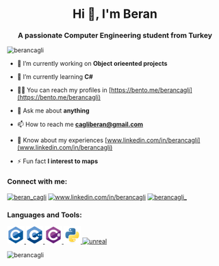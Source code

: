 <h1 align="center">Hi 👋, I'm Beran</h1>
<h3 align="center">A passionate Computer Engineering student from Turkey</h3>

<p align="left"> <img src="https://komarev.com/ghpvc/?username=berancagli&label=Profile%20views&color=0e75b6&style=flat" alt="berancagli" /> </p>

- 🔭 I’m currently working on **Object orieented projects**

- 🌱 I’m currently learning **C#**

- 👨‍💻 You can reach my profiles in [https://bento.me/berancagli](https://bento.me/berancagli)

- 💬 Ask me about **anything**

- 📫 How to reach me **cagliberan@gmail.com**

- 📄 Know about my experiences [www.linkedin.com/in/berancagli](www.linkedin.com/in/berancagli)

- ⚡ Fun fact **I interest to maps**

<h3 align="left">Connect with me:</h3>
<p align="left">
<a href="https://twitter.com/beran_cagli" target="blank"><img align="center" src="https://raw.githubusercontent.com/rahuldkjain/github-profile-readme-generator/master/src/images/icons/Social/twitter.svg" alt="beran_cagli" height="30" width="40" /></a>
<a href="https://linkedin.com/in/www.linkedin.com/in/berancagli" target="blank"><img align="center" src="https://raw.githubusercontent.com/rahuldkjain/github-profile-readme-generator/master/src/images/icons/Social/linked-in-alt.svg" alt="www.linkedin.com/in/berancagli" height="30" width="40" /></a>
<a href="https://instagram.com/berancagli_" target="blank"><img align="center" src="https://raw.githubusercontent.com/rahuldkjain/github-profile-readme-generator/master/src/images/icons/Social/instagram.svg" alt="berancagli_" height="30" width="40" /></a>
</p>

<h3 align="left">Languages and Tools:</h3>
<p align="left"> <a href="https://www.cprogramming.com/" target="_blank" rel="noreferrer"> <img src="https://raw.githubusercontent.com/devicons/devicon/master/icons/c/c-original.svg" alt="c" width="40" height="40"/> </a> <a href="https://www.w3schools.com/cpp/" target="_blank" rel="noreferrer"> <img src="https://raw.githubusercontent.com/devicons/devicon/master/icons/cplusplus/cplusplus-original.svg" alt="cplusplus" width="40" height="40"/> </a> <a href="https://www.w3schools.com/cs/" target="_blank" rel="noreferrer"> <img src="https://raw.githubusercontent.com/devicons/devicon/master/icons/csharp/csharp-original.svg" alt="csharp" width="40" height="40"/> </a> <a href="https://www.python.org" target="_blank" rel="noreferrer"> <img src="https://raw.githubusercontent.com/devicons/devicon/master/icons/python/python-original.svg" alt="python" width="40" height="40"/> </a> <a href="https://unrealengine.com/" target="_blank" rel="noreferrer"> <img src="https://raw.githubusercontent.com/kenangundogan/fontisto/036b7eca71aab1bef8e6a0518f7329f13ed62f6b/icons/svg/brand/unreal-engine.svg" alt="unreal" width="40" height="40"/> </a> </p>

<p><img align="center" src="https://github-readme-stats.vercel.app/api/top-langs?username=berancagli&show_icons=true&locale=en&layout=compact" alt="berancagli" /></p>
